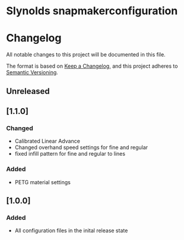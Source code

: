 # Slynolds snapmakerconfiguration

# Changelog
All notable changes to this project will be documented in this file.

The format is based on [Keep a Changelog](https://keepachangelog.com/en/1.0.0/),
and this project adheres to [Semantic Versioning](https://semver.org/spec/v2.0.0.html).

## Unreleased

## [1.1.0]
### Changed
- Calibrated Linear Advance
- Changed overhand speed settings for fine and regular
- fixed infill pattern for fine and regular to lines

### Added
- PETG material settings

## [1.0.0]
### Added
- All configuration files in the inital release state
